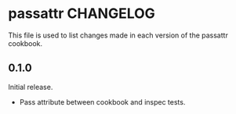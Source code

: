 # passattr CHANGELOG

This file is used to list changes made in each version of the passattr cookbook.

## 0.1.0

Initial release.

- Pass attribute between cookbook and inspec tests.
